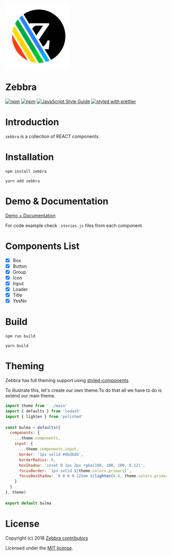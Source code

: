 ![Logo](https://raw.githubusercontent.com/ghalex/zebbra/master/logo.png)

# Zebbra

[![npm](https://img.shields.io/npm/dm/zebbra.svg)](https://www.npmjs.com/package/zebbra)
[![npm](https://img.shields.io/npm/v/zebbra.svg)](https://www.npmjs.com/package/zebbra)
[![JavaScript Style Guide](https://img.shields.io/badge/code_style-standard-brightgreen.svg)](https://standardjs.com)
[![styled with prettier](https://img.shields.io/badge/styled_with-prettier-ff69b4.svg)](https://github.com/prettier/prettier)

# Introduction
`zebbra` is a collection of REACT components.

# Installation
```
npm install zebbra
```
```
yarn add zebbra
```

# Demo & Documentation
[Demo + Documentation](https://ghalex.github.io/zebbra/)

For code example check `.stories.js` files from each component.

# Components List

- [x] Box
- [x] Button
- [x] Group
- [x] Icon
- [x] Input
- [x] Loader
- [x] Title
- [x] YesNo

# Build
```
npm run build
```
```
yarn build
```

# Theming

Zebbra has full theming support using [styled-components](https://www.styled-components.com/).

To illustrate this, let's create our own theme.To do that all we have to do is extend our main theme.

```js
import theme from '../main'
import { defaults } from 'lodash'
import { lighten } from 'polished'

const bulma = defaults({
  components: {
    ...theme.components,
    input: {
      ...theme.components.input,
      border: '1px solid #dbdbdb',
      borderRadius: 6,
      boxShadow: 'inset 0 1px 2px rgba(100, 100, 100, 0.12)',
      focusBorder: `1px solid ${theme.colors.primary}`,
      focusBoxShadow: `0 0 0 0.125em ${lighten(0.4, theme.colors.primary)}`
    }
  }
}, theme)

export default bulma
```
<div class='hide'>
<!-- STORY -->
</div>

# License

Copyright (c) 2018 [Zebbra contributors](https://github.com/ghalex/zebbra/graphs/contributors)

Licensed under the [MIT license](LICENSE).